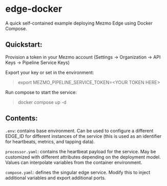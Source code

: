 # edge-docker

A quick self-contained example deploying Mezmo Edge using Docker Compose.

Quickstart:
-----------

Provision a token in your Mezmo account (Settings -> Organization -> API Keys -> Pipeline Service Keys)

Export your key or set in the environment:

> export MEZMO_PIPELINE_SERVICE_TOKEN=\<YOUR TOKEN HERE>

Run compose to start the service:

> docker compose up -d

Contents:
---------

`.env`: contains base environment. Can be used to configure a different EDGE_ID for different instances of the service (this is used as an identifier for heartbeats, metrics, and tapping data).

`processor.yaml`: contains the heartbeat payload for the service. May be customized with different attributes depending on the deployment model. Values can interpolate variables from the container environment.

`compose.yaml`: defines the singular edge service. Modify this to inject additional variables and export additional ports.